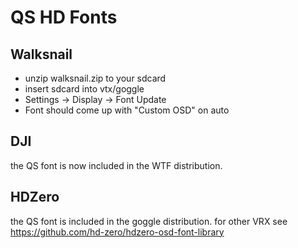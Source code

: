 # QS HD Fonts

## Walksnail

- unzip walksnail.zip to your sdcard
- insert sdcard into vtx/goggle
- Settings -> Display -> Font Update
- Font should come up with "Custom OSD" on auto

## DJI

the QS font is now included in the WTF distribution.

## HDZero

the QS font is included in the goggle distribution.
for other VRX see https://github.com/hd-zero/hdzero-osd-font-library
